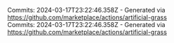 Commits: 2024-03-17T23:22:46.358Z - Generated via https://github.com/marketplace/actions/artificial-grass
<br>
Commits: 2024-03-17T23:22:46.358Z - Generated via https://github.com/marketplace/actions/artificial-grass
<br>
